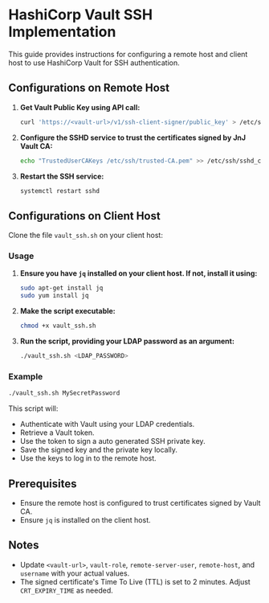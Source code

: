 # HashiCorp Vault SSH Implementation

This guide provides instructions for configuring a remote host and client host to use HashiCorp Vault for SSH authentication.

## Configurations on Remote Host

1. **Get Vault Public Key using API call:**

    ```bash
    curl 'https://<vault-url>/v1/ssh-client-signer/public_key' > /etc/ssh/trusted-CA.pem
    ```

2. **Configure the SSHD service to trust the certificates signed by JnJ Vault CA:**

    ```bash
    echo "TrustedUserCAKeys /etc/ssh/trusted-CA.pem" >> /etc/ssh/sshd_config
    ```

3. **Restart the SSH service:**

    ```bash
    systemctl restart sshd
    ```

## Configurations on Client Host

Clone the file `vault_ssh.sh` on your client host:

### Usage

1. **Ensure you have `jq` installed on your client host. If not, install it using:**

    ```bash
    sudo apt-get install jq
    sudo yum install jq
    ```

2. **Make the script executable:**

    ```bash
    chmod +x vault_ssh.sh
    ```

3. **Run the script, providing your LDAP password as an argument:**

    ```bash
    ./vault_ssh.sh <LDAP_PASSWORD>
    ```

### Example

```bash
./vault_ssh.sh MySecretPassword
```

This script will:

- Authenticate with Vault using your LDAP credentials.
- Retrieve a Vault token.
- Use the token to sign a auto generated SSH private key.
- Save the signed key and the private key locally.
- Use the keys to log in to the remote host.

## Prerequisites

- Ensure the remote host is configured to trust certificates signed by Vault CA.
- Ensure `jq` is installed on the client host.

## Notes

- Update `<vault-url>`, `vault-role`, `remote-server-user`, `remote-host`, and `username` with your actual values.
- The signed certificate's Time To Live (TTL) is set to 2 minutes. Adjust `CRT_EXPIRY_TIME` as needed.